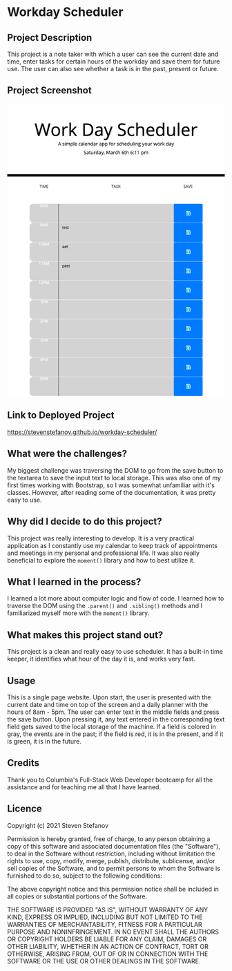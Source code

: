 # Workday Scheduler

## Project Description

This project is a note taker with which a user can see the current date and time, enter tasks for certain hours of the workday and save them for future use. The user can also see whether a task is in the past, present or future.

## Project Screenshot  

![Project Screenshot](assets/images/screenshot_stevenstefanov.png)
 
## Link to Deployed Project  

https://stevenstefanov.github.io/workday-scheduler/

## What were the challenges?

My biggest challenge was traversing the DOM to go from the save button to the textarea to save the input text to local storage. This was also one of my first times working with Bootstrap, so I was somewhat unfamiliar with it's classes. However, after reading some of the documentation, it was pretty easy to use.

## Why did I decide to do this project?

This project was really interesting to develop. It is a very practical application as I constantly use my calendar to keep track of appointments and meetings in my personal and professional life. It was also really beneficial to explore the `moment()` library and how to best utilize it.

## What I learned in the process?

I learned a lot more about computer logic and flow of code. I learned how to traverse the DOM using the `.parent()` and `.sibling()` methods and I familiarized myself more with the `moment()` library.

## What makes this project stand out?

This project is a clean and really easy to use scheduler. It has a built-in time keeper, it identifies what hour of the day it is, and works very fast.

## Usage

This is a single page website. Upon start, the user is presented with the current date and time on top of the screen and a daily planner with the hours of 8am - 5pm. The user can enter text in the middle fields and press the save button. Upon pressing it, any text entered in the corresponding text field gets saved to the local storage of the machine. If a field is colored in gray, the events are in the past; if the field is red, it is in the present, and if it is green, it is in the future.

## Credits

Thank you to Columbia's Full-Stack Web Developer bootcamp for all the assistance and for teaching me all that I have learned.

## Licence

Copyright (c) 2021 Steven Stefanov

Permission is hereby granted, free of charge, to any person obtaining a copy
of this software and associated documentation files (the "Software"), to deal
in the Software without restriction, including without limitation the rights
to use, copy, modify, merge, publish, distribute, sublicense, and/or sell
copies of the Software, and to permit persons to whom the Software is
furnished to do so, subject to the following conditions:

The above copyright notice and this permission notice shall be included in all
copies or substantial portions of the Software.

THE SOFTWARE IS PROVIDED "AS IS", WITHOUT WARRANTY OF ANY KIND, EXPRESS OR
IMPLIED, INCLUDING BUT NOT LIMITED TO THE WARRANTIES OF MERCHANTABILITY,
FITNESS FOR A PARTICULAR PURPOSE AND NONINFRINGEMENT. IN NO EVENT SHALL THE
AUTHORS OR COPYRIGHT HOLDERS BE LIABLE FOR ANY CLAIM, DAMAGES OR OTHER
LIABILITY, WHETHER IN AN ACTION OF CONTRACT, TORT OR OTHERWISE, ARISING FROM,
OUT OF OR IN CONNECTION WITH THE SOFTWARE OR THE USE OR OTHER DEALINGS IN THE
SOFTWARE.